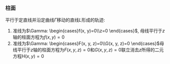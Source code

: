 ### 柱面

平行于定直线并沿定曲线$\Gamma$移动的直线$L$形成的轨迹:

1. 准线为$\Gamma:
\begin{cases}f(x, y)=0\\z=0
\end{cases}$, 母线平行于$z$轴的柱面方程为$f(x, y)=0$
2. 准线为$\Gamma:
\begin{cases}F(x, y, z)=0\\G(x, y, z)=0
\end{cases}$母线平行于$z$轴的柱面方程为$F(x,y,z) = 0$和$G(x,y,z)=0$联立消去$z$所得的二元方程$H(x,y)=0$
